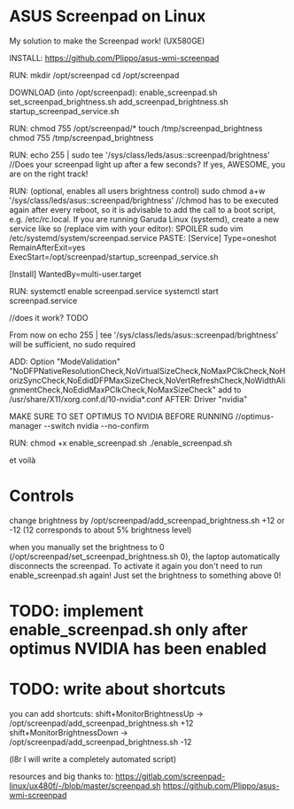 # ASUS Screenpad on Linux
My solution to make the Screenpad work! (UX580GE)

INSTALL:
https://github.com/Plippo/asus-wmi-screenpad

RUN:
mkdir /opt/screenpad
cd /opt/screenpad

DOWNLOAD (into /opt/screenpad):
enable_screenpad.sh
set_screenpad_brightness.sh
add_screenpad_brightness.sh
startup_screenpad_service.sh

RUN:
chmod 755 /opt/screenpad/*
touch /tmp/screenpad_brightness
chmod 755 /tmp/screenpad_brightness

RUN:
echo 255 | sudo tee '/sys/class/leds/asus::screenpad/brightness'
//Does your screenpad light up after a few seconds? If yes, AWESOME, you are on the right track!

RUN: (optional, enables all users brightness control)
sudo chmod a+w '/sys/class/leds/asus::screenpad/brightness'
//chmod has to be executed again after every reboot, so it is advisable to add the call to a boot script, e.g. /etc/rc.local.
If you are running Garuda Linux (systemd), create a new service like so (replace vim with your editor):
SPOILER
sudo vim /etc/systemd/system/screenpad.service
PASTE:
[Service]
Type=oneshot
RemainAfterExit=yes
ExecStart=/opt/screenpad/startup_screenpad_service.sh

[Install]
WantedBy=multi-user.target

RUN:
systemctl enable screenpad.service
systemctl start screenpad.service

//does it work? TODO

From now on echo 255 | tee '/sys/class/leds/asus::screenpad/brightness' will be sufficient, no sudo required

ADD:
Option "ModeValidation" "NoDFPNativeResolutionCheck,NoVirtualSizeCheck,NoMaxPClkCheck,NoHorizSyncCheck,NoEdidDFPMaxSizeCheck,NoVertRefreshCheck,NoWidthAlignmentCheck,NoEdidMaxPClkCheck,NoMaxSizeCheck"
add to /usr/share/X11/xorg.conf.d/10-nvidia*.conf AFTER: Driver "nvidia"


MAKE SURE TO SET OPTIMUS TO NVIDIA BEFORE RUNNING
//optimus-manager --switch nvidia --no-confirm

RUN:
chmod +x enable_screenpad.sh
./enable_screenpad.sh

et voilà

# Controls

change brightness by /opt/screenpad/add_screenpad_brightness.sh +12 or -12 (12 corresponds to about 5% brightness level)

when you manually set the brightness to 0 (/opt/screenpad/set_screenpad_brightness.sh 0), the laptop automatically disconnects the screenpad.
To activate it again you don't need to run enable_screenpad.sh again! Just set the brightness to something above 0!

# TODO: implement enable_screenpad.sh only after optimus NVIDIA has been enabled


# TODO: write about shortcuts
you can add shortcuts:
shift+MonitorBrightnessUp  ->  /opt/screenpad/add_screenpad_brightness.sh +12
shift+MonitorBrightnessDown -> /opt/screenpad/add_screenpad_brightness.sh -12

(l8r I will write a completely automated script)




resources and big thanks to:
https://gitlab.com/screenpad-linux/ux480f/-/blob/master/screenpad.sh
https://github.com/Plippo/asus-wmi-screenpad
